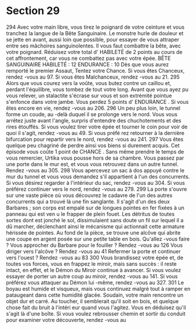 # Section 29

294
Avec votre main libre, vous tirez le poignard de votre ceinture et vous tranchez la langue
de la Bête Sanguinaire. Le monstre hurle de douleur et se jette en avant, aussi loin que
possible, pour essayer de vous attraper entre ses mâchoires sanguinolentes. Il vous faut
combattre la bête, avec votre poignard. Réduisez votre total d' HABILETÉ  de 2 points au
cours de cet affrontement, car vous ne combattez pas avec votre épée.
BÊTE SANGUINAIRE
HABILETÉ  : 12 ENDURANCE  : 10
Dès que vous aurez remporté le premier Assaut, Tentez votre Chance. Si vous êtes
Chanceux, rendez -vous au 97. Si vous êtes Malchanceux, rendez -vous au 21.
295
Alors que vous courez vers la voûte, vous butez contre un caillou et, perdant l'équilibre,
vous tombez de tout votre long. Avant que vous ayez pu vous relever, un  stalactite
s'écrase sur vous et son extrémité pointue s'enfonce dans votre jambe. Vous perdez 5
points d' ENDURANCE . Si vous êtes encore en vie, rendez -vous au 206.
296
Un peu plus loin, le tunnel forme un coude, au -delà duquel il se  prolonge vers le nord.
Vous vous arrêtez juste avant l'angle, surpris d'entendre des chuchotements et des rires
étouffés. Si vous voulez tirer votre épée et tourner le coin pour voir de quoi il s'agit,
rendez -vous au 49. Si vous préfé rez retourner à la dernière bifurcation pour repartir vers
le nord, rendez -vous au 241.
297
Vous êtes quelque peu chagriné de perdre ainsi vos biens si durement acquis. Cet épisode
vous coûte 1 point de CHANCE . Sans même prendre le temps de vous remercier, Urtika
vous pousse hors de sa chambre. Vous passez par une porte dans le mur est, et vous vous
retrouvez dans un autre tunnel. Rendez -vous au 305.
298
Vous apercevez un sac à dos appuyé contre le mur du tunnel et vous vous demandez s'il
appartient à l'un des concurrents. Si vous désirez regarder à l'intérieur du sac, rendez -vous
au 304. Si vous préférez continuer vers le nord, rendez -vous au 279.
299
La porte s'ouvre sur une vaste pièce où vous découvrez le cadavre de l'un des autres
concurrents qui a trouvé là une fin sanglante. Il s'agit d'un des deux Barbares  ; son corps
est empalé sur de longues pointes en fer fixées à un panneau qui est ven u le frapper de
plein fouet.  Les détritus de toutes sortes dont est jonché le sol, dissimulaient sans doute
un fil sur lequel il a dû marcher, déclenchant ainsi le mécanisme qui actionnait cette
armature hérissée de pointes. Au fond de la pièce, se trouve une alcôve qui abrite une
coupe en argent posée sur une petite table en bois. Qu'allez -vous faire  ?
Vous approcher du Barbare pour le fouiller  ?   Rendez -vous au 126
Vous diriger vers l'alcôve  ?      Rendez -vous au 41
Refermer la porte et continuer vers l'ouest  ?    Rendez -vous au 83
300
Vous brandissez votre épée et, de toutes vos forces, vous en frappez le miroir, mais sans
succès  : il reste intact, en effet, et le Démon du Miroir continue à avancer. Si vous voulez
essayer de porter un autre coup au miroir, rendez -vous au 141. Si vous préférez vous
attaquer au Démon lui -même, rendez -vous au 327.
301
Le boyau est humide et visqueux, mais vous continuez malgré tout à ramper en
pataugeant dans cette humidité glacée. Soudain, votre main rencontre un objet dur et
carré. Au toucher, il semblerait qu'il soit en bois, et quelque chose fait du bruit à
l'intéri eur quand vous l'agitez. Vous en déduisez qu'il s'agit là d'une boîte. Si vous voulez
rebrousser chemin et sortir du conduit pour examiner votre découverte, rendez -vous au